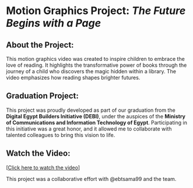 # Motion Graphics Project: *The Future Begins with a Page*

## About the Project:
This motion graphics video was created to inspire children to embrace the love of reading. It highlights the transformative power of books through the journey of a child who discovers the magic hidden within a library. The video emphasizes how reading shapes brighter futures.

## Graduation Project:
This project was proudly developed as part of our graduation from the **Digital Egypt Builders Initiative (DEBI)**, under the auspices of the **Ministry of Communications and Information Technology of Egypt**. 
Participating in this initiative was a great honor, and it allowed me to collaborate with talented colleagues to bring this vision to life.

## Watch the Video:
[[Click here to watch the video](https://drive.google.com/file/d/14cNFYyF3maRClVvDQnEMbUiYnsTNSTN4/view?usp=sharing)]

This project was a collaborative effort with @ebtsama99 and the team.


